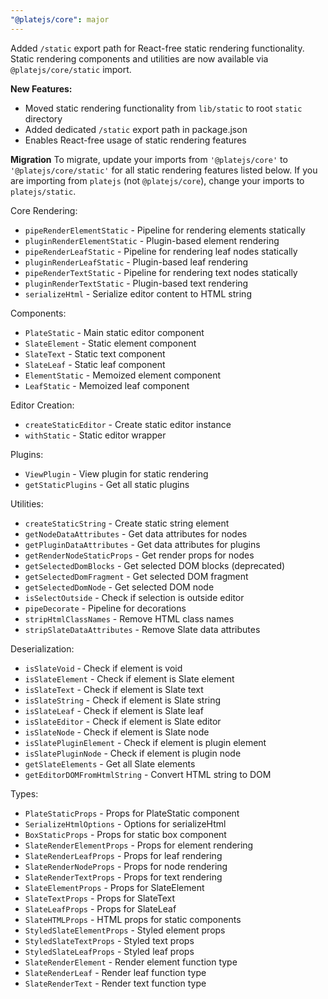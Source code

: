 ```yaml
---
"@platejs/core": major
---
```


Added `/static` export path for React-free static rendering functionality. Static rendering components and utilities are now available via `@platejs/core/static` import.

**New Features:**
- Moved static rendering functionality from `lib/static` to root `static` directory
- Added dedicated `/static` export path in package.json
- Enables React-free usage of static rendering features

**Migration**
To migrate, update your imports from `'@platejs/core'` to `'@platejs/core/static'` for all static rendering features listed below.
If you are importing from `platejs` (not `@platejs/core`), change your imports to `platejs/static`.

Core Rendering:
- `pipeRenderElementStatic` - Pipeline for rendering elements statically
- `pluginRenderElementStatic` - Plugin-based element rendering
- `pipeRenderLeafStatic` - Pipeline for rendering leaf nodes statically
- `pluginRenderLeafStatic` - Plugin-based leaf rendering
- `pipeRenderTextStatic` - Pipeline for rendering text nodes statically
- `pluginRenderTextStatic` - Plugin-based text rendering
- `serializeHtml` - Serialize editor content to HTML string

Components:
- `PlateStatic` - Main static editor component
- `SlateElement` - Static element component
- `SlateText` - Static text component
- `SlateLeaf` - Static leaf component
- `ElementStatic` - Memoized element component
- `LeafStatic` - Memoized leaf component

Editor Creation:
- `createStaticEditor` - Create static editor instance
- `withStatic` - Static editor wrapper

Plugins:
- `ViewPlugin` - View plugin for static rendering
- `getStaticPlugins` - Get all static plugins

Utilities:
- `createStaticString` - Create static string element
- `getNodeDataAttributes` - Get data attributes for nodes
- `getPluginDataAttributes` - Get data attributes for plugins
- `getRenderNodeStaticProps` - Get render props for nodes
- `getSelectedDomBlocks` - Get selected DOM blocks (deprecated)
- `getSelectedDomFragment` - Get selected DOM fragment
- `getSelectedDomNode` - Get selected DOM node
- `isSelectOutside` - Check if selection is outside editor
- `pipeDecorate` - Pipeline for decorations
- `stripHtmlClassNames` - Remove HTML class names
- `stripSlateDataAttributes` - Remove Slate data attributes

Deserialization:
- `isSlateVoid` - Check if element is void
- `isSlateElement` - Check if element is Slate element
- `isSlateText` - Check if element is Slate text
- `isSlateString` - Check if element is Slate string
- `isSlateLeaf` - Check if element is Slate leaf
- `isSlateEditor` - Check if element is Slate editor
- `isSlateNode` - Check if element is Slate node
- `isSlatePluginElement` - Check if element is plugin element
- `isSlatePluginNode` - Check if element is plugin node
- `getSlateElements` - Get all Slate elements
- `getEditorDOMFromHtmlString` - Convert HTML string to DOM

Types:
- `PlateStaticProps` - Props for PlateStatic component
- `SerializeHtmlOptions` - Options for serializeHtml
- `BoxStaticProps` - Props for static box component
- `SlateRenderElementProps` - Props for element rendering
- `SlateRenderLeafProps` - Props for leaf rendering
- `SlateRenderNodeProps` - Props for node rendering
- `SlateRenderTextProps` - Props for text rendering
- `SlateElementProps` - Props for SlateElement
- `SlateTextProps` - Props for SlateText
- `SlateLeafProps` - Props for SlateLeaf
- `SlateHTMLProps` - HTML props for static components
- `StyledSlateElementProps` - Styled element props
- `StyledSlateTextProps` - Styled text props
- `StyledSlateLeafProps` - Styled leaf props
- `SlateRenderElement` - Render element function type
- `SlateRenderLeaf` - Render leaf function type
- `SlateRenderText` - Render text function type

